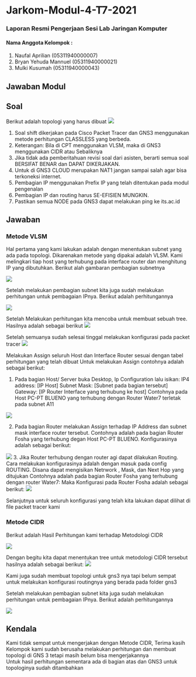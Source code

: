 # Jarkom-Modul-4-T7-2021
### Laporan Resmi Pengerjaan Sesi Lab Jaringan Komputer 
#### Nama Anggota Kelompok :      
1. Naufal Aprilian (05311940000007)     
2. Bryan Yehuda Mannuel (05311940000021)      
3. Mulki Kusumah (05311940000043)

## Jawaban Modul 
## Soal
Berikut adalah topologi yang harus dibuat
![](images/topologi-soal.png)
1. Soal shift dikerjakan pada Cisco Packet Tracer dan GNS3 menggunakan metode perhitungan CLASSLESS yang berbeda.
2. Keterangan: Bila di CPT menggunakan VLSM, maka di GNS3 menggunakan CIDR atau Sebaliknya
3. Jika tidak ada pemberitahuan revisi soal dari asisten, berarti semua soal BERSIFAT BENAR dan DAPAT DIKERJAKAN.
4. Untuk di GNS3 CLOUD merupakan NAT1 jangan sampai salah agar bisa terkoneksi internet.
5. Pembagian IP menggunakan Prefix IP yang telah ditentukan pada modul pengenalan
6. Pembagian IP dan routing harus SE-EFISIEN MUNGKIN.
7. Pastikan semua NODE pada GNS3 dapat melakukan ping ke its.ac.id

## Jawaban
### Metode VLSM
Hal pertama yang kami lakukan adalah dengan menentukan subnet yang ada pada topologi. Dikarenakan metode yang dipakai adalah VLSM. Kami melingkari tiap host yang terhubung pada interface router dan menghitung IP yang dibutuhkan. Berikut alah gambaran pembagian subnetnya

![](images/VLSM-Jarkom-Modul-4-T7-2021.png)

Setelah melakukan pembagian subnet kita juga sudah melakukan perhitungan untuk pembagaian IPnya. Berikut adalah perhitungannya

![](images/VLSM-perhitungan.png)

Setelah Melakukan perhitungan kita mencoba untuk membuat sebuah tree. Hasilnya adalah sebagai berikut
![](images/VLSM-Jarkom-Modul-4-T7-2021.png)

Setelah semuanya sudah selesai tinggal melakukan konfigurasi pada packet tracer
![](images/vlsm-topologi.png)

Melakukan Assign seluruh Host dan Interface Router sesuai dengan tabel perhitungan yang telah dibuat
Untuk melakukan Assign contohnya adalah sebagai berikut:
1. Pada bagian Host/ Server buka Desktop, Ip Configuration lalu isikan:
IP4 address: [IP Host]
Subnet Mask: [Subnet pada bagian tersebut]
Gateway: [IP Router Interface yang terhubung ke host]
Contohnya pada Host PC-PT BLUENO yang terhubung dengan Router Water7 terletak pada subnet A11

![](images/VLSM-contoh.png)

2. Pada bagian Router melakukan Assign terhadap IP Address dan subnet mask interface router tersebut.
Contohnya adalah pada bagian Router Fosha yang terhubung degan Host PC-PT BLUENO. Konfigurasinya adalah sebagai berikut:

![](images/VLSM-contoh-router.png)
3. Jika Router terhubung dengan router agi dapat dilakukan Routing. Cara melakukan konfigurasinya adalah dengan masuk pada config ROUTING. Disana dapat mengisikan Netrwork , Mask, dan Next Hop yang ditujukan
Contohnya adalah pada bagian Router Fosha yang terhubung dengan router Water7:
Maka Konfigurasi pada Router Fosha adalah sebagai berikut:
![](images/VLSM-contoh-routing.png)

Selanjutnya untuk seluruh konfigurasi yang telah kita lakukan dapat dilihat di file packet tracer kami

### Metode CIDR
Berikut adalah Hasil Perhitungan kami terhadap Metodologi CIDR

![](images/Topologi-CIDR.png)

Dengan begitu kita dapat menentukan tree untuk metodologi CIDR tersebut hasilnya adalah sebagai berikut:
![](images/CIDR-Jarkom-Modul-4-T7-2021.png)

Kami juga sudah membuat topologi untuk gns3 nya tapi belum sempat untuk melakukan konfigurasi routingnya yang berada pada folder gns3

Setelah melakukan pembagian subnet kita juga sudah melakukan perhitungan untuk pembagaian IPnya. Berikut adalah perhitungannya

![](images/VLSM-perhitungan.png)


## Kendala
Kami tidak sempat untuk mengerjakan dengan Metode CIDR, Terima kasih     
Kelompok kami sudah berusaha melakukan perhitungan dan membuat topologi di GNS 3 tetapi masih belum bisa mengerjakannya   
Untuk hasil perhitungan sementara ada di bagian atas dan GNS3 untuk topologinya sudah ditambahkan
